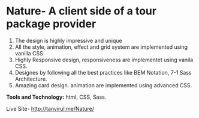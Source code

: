 # Nature- A client side of a tour package provider
1. The design is highly impressive and unique
2. All the style, animation, effect and grid system are implemented using vanilla CSS
3. Highly Responsive design, responsiveness are implementet using vanila CSS.
4. Designes by following all the best practices like BEM Notation, 7-1 Sass Architecture.
5. Amazing card design. animation are implemented using advanced CSS.

**Tools and Technology:** html, CSS, Sass.

Live Site- http://tanvirul.me/Nature/
